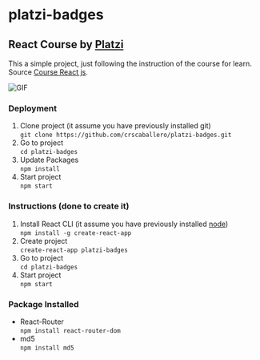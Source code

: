 platzi-badges
===================

React Course by [Platzi](https://platzi.com/)
---------------------------------------------

This a simple project, just following the instruction of the course for learn.<br />
Source [Course React js](https://platzi.com/clases/react/).<br />

![GIF](https://user-images.githubusercontent.com/48134692/60560085-649d3d80-9d03-11e9-9d24-044b0991d5af.gif)

### Deployment
1. Clone project (it assume you have previously installed git)<br />
    `git clone https://github.com/crscaballero/platzi-badges.git`
2. Go to project<br />
    `cd platzi-badges`
3. Update Packages<br />
    `npm install`
4. Start project<br />
    `npm start`

### Instructions (done to create it)
1. Install React CLI (it assume you have previously installed [node](https://nodejs.org/))<br />
    `npm install -g create-react-app`
2. Create project<br />
    `create-react-app platzi-badges`
3. Go to project<br />
    `cd platzi-badges`
4. Start project<br />
    `npm start`
    
### Package Installed
- React-Router<br />
    `npm install react-router-dom`
- md5<br />
    `npm install md5`
